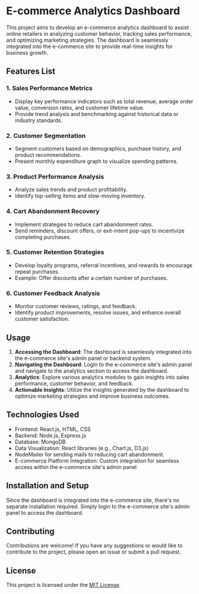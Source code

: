 # E-commerce Analytics Dashboard

This project aims to develop an e-commerce analytics dashboard to assist online retailers in analyzing customer behavior, tracking sales performance, and optimizing marketing strategies. The dashboard is seamlessly integrated into the e-commerce site to provide real-time insights for business growth.

## Features List

### 1. Sales Performance Metrics
- Display key performance indicators such as total revenue, average order value, conversion rates, and customer lifetime value.
- Provide trend analysis and benchmarking against historical data or industry standards.

### 2. Customer Segmentation 
- Segment customers based on demographics, purchase history, and product recommendations.
- Present monthly expenditure graph to visualize spending patterns.

### 3. Product Performance Analysis
- Analyze sales trends and product profitability.
- Identify top-selling items and slow-moving inventory.

### 4. Cart Abandonment Recovery
- Implement strategies to reduce cart abandonment rates.
- Send reminders, discount offers, or exit-intent pop-ups to incentivize completing purchases.

### 5. Customer Retention Strategies
- Develop loyalty programs, referral incentives, and rewards to encourage repeat purchases.
- Example: Offer discounts after a certain number of purchases.

### 6. Customer Feedback Analysis
- Monitor customer reviews, ratings, and feedback.
- Identify product improvements, resolve issues, and enhance overall customer satisfaction.

## Usage
1. **Accessing the Dashboard**: The dashboard is seamlessly integrated into the e-commerce site's admin panel or backend system.
2. **Navigating the Dashboard**: Login to the e-commerce site's admin panel and navigate to the analytics section to access the dashboard.
3. **Analytics**: Explore various analytics modules to gain insights into sales performance, customer behavior, and feedback.
4. **Actionable Insights**: Utilize the insights generated by the dashboard to optimize marketing strategies and improve business outcomes.

## Technologies Used
- Frontend: React.js, HTML, CSS
- Backend: Node.js, Express.js
- Database: MongoDB
- Data Visualization: React libraries (e.g., Chart.js, D3.js)
- NodeMailer for sending mails to reducing cart abandonment.
- E-commerce Platform Integration: Custom integration for seamless access within the e-commerce site's admin panel

## Installation and Setup
Since the dashboard is integrated into the e-commerce site, there's no separate installation required. Simply login to the e-commerce site's admin panel to access the dashboard.

## Contributing
Contributions are welcome! If you have any suggestions or would like to contribute to the project, please open an issue or submit a pull request.

## License
This project is licensed under the [MIT License](LICENSE).
